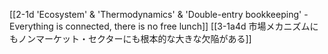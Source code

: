 [[2-1d 'Ecosystem' & 'Thermodynamics' & 'Double-entry bookkeeping' - Everything is connected, there is no free lunch]]
[[3-1a4d 市場メカニズムにもノンマーケット・セクターにも根本的な大きな欠陥がある]]
